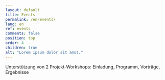 ```yaml
---
layout: default
title: Events
permalink: /en/events/
lang: en
ref: events
comments: false
position: top
order: 4
children: true
alt: "Lorem ipsum dolor sit amut."
---
```

Unterstützung von 2 Projekt-Workshops: Einladung, Programm, Vorträge, Ergebnisse
